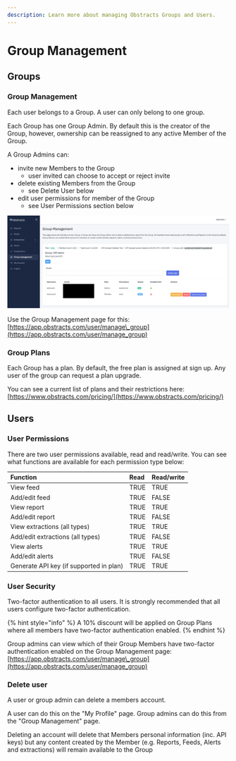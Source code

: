 ```yaml
---
description: Learn more about managing Obstracts Groups and Users.
---
```


# Group Management

## Groups

### Group Management

Each user belongs to a Group. A user can only belong to one group.

Each Group has one Group Admin. By default this is the creator of the Group, however, ownership can be reassigned to any active Member of the Group.

A Group Admins can:

* invite new Members to the Group
  * user invited can choose to accept or reject invite
* delete existing Members from the Group
  * see Delete User below
* edit user permissions for member of the Group
  * see User Permissions section below

![Obstracts Group Management](../.gitbook/assets/obstracts-group-management.png)

Use the Group Management page for this: [https://app.obstracts.com/user/manage\_group](https://app.obstracts.com/user/manage_group)

### Group Plans

Each Group has a plan. By default, the free plan is assigned at sign up. Any user of the group can request a plan upgrade.

You can see a current list of plans and their restrictions here: [https://www.obstracts.com/pricing/](https://www.obstracts.com/pricing/)

## Users

### User Permissions

There are two user permissions available, read and read/write. You can see what functions are available for each permission type below:

| Function | Read | Read/write |
| :--- | :--- | :--- |
| View feed | TRUE | TRUE |
| Add/edit feed | TRUE | FALSE |
| View report | TRUE | TRUE |
| Add/edit report | TRUE | FALSE |
| View extractions \(all types\) | TRUE | TRUE |
| Add/edit extractions \(all types\) | TRUE | FALSE |
| View alerts | TRUE | TRUE |
| Add/edit alerts | TRUE | FALSE |
| Generate API key \(if supported in plan\) | TRUE | TRUE |

### User Security

Two-factor authentication to all users. It is strongly recommended that all users configure two-factor authentication.

{% hint style="info" %}
A 10% discount will be applied on Group Plans where all members have two-factor authentication enabled.
{% endhint %}

Group admins can view which of their Group Members have two-factor authentication enabled on the Group Management page: [https://app.obstracts.com/user/manage\_group](https://app.obstracts.com/user/manage_group)

### Delete user

A user or group admin can delete a members account.

A user can do this on the "My Profile" page. Group admins can do this from the "Group Management" page.

Deleting an account will delete that Members personal information \(inc. API keys\) but any content created by the Member \(e.g. Reports, Feeds, Alerts and extractions\) will remain available to the Group